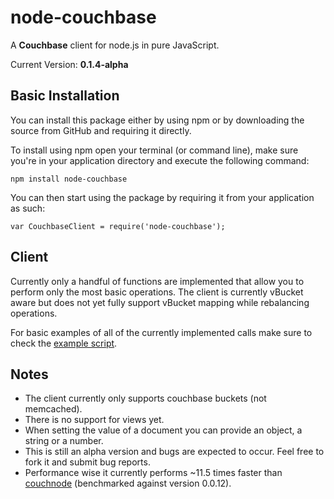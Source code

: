 node-couchbase
==============================================================

A **Couchbase** client for node.js in pure JavaScript.

Current Version: **0.1.4-alpha**

Basic Installation
----------------------------

You can install this package either by using npm or by downloading the source from GitHub and requiring it directly.

To install using npm open your terminal (or command line), make sure you're in your application directory and execute the following command:

    npm install node-couchbase
    
You can then start using the package by requiring it from your application as such:

    var CouchbaseClient = require('node-couchbase');
    
Client
------------------

Currently only a handful of functions are implemented that allow you to perform only the most basic operations.
The client is currently vBucket aware but does not yet fully support vBucket mapping while rebalancing operations.

For basic examples of all of the currently implemented calls make sure to check the [example script](https://github.com/OrfeasZ/node-couchbase/tree/master/example.js).

Notes
----

* The client currently only supports couchbase buckets (not memcached).
* There is no support for views yet.
* When setting the value of a document you can provide an object, a string or a number.
* This is still an alpha version and bugs are expected to occur. Feel free to fork it and submit bug reports.
* Performance wise it currently performs ~11.5 times faster than [couchnode](https://github.com/couchbase/couchnode) (benchmarked against version 0.0.12).
